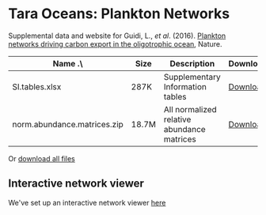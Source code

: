 # Tara Oceans: Plankton Networks

Supplemental data and website for Guidi, L., *et al*. (2016). [Plankton networks driving carbon export in the oligotrophic ocean](https://www.nature.com/articles/nature16942), Nature.

| Name .\                     | Size  | Description                          | Download                                                   |
|-----------------------------|-------|--------------------------------------|------------------------------------------------------------|
| SI.tables.xlsx              | 287K  | Supplementary Information tables     | [Download](https://raeslab.github.io/Tara-Oceans-Plankton-Networks/data/tables/SI.tables.xlsx)              |
| norm.abundance.matrices.zip | 18.7M | All normalized relative abundance matrices | [Download](https://raeslab.github.io/Tara-Oceans-Plankton-Networks/data//tables/norm.abundance.matrices.zip) |

Or [download all files](https://raeslab.github.io/Tara-Oceans-Plankton-Networks/data/ocean_carbon_export.zip)

## Interactive network viewer

We've set up an interactive network viewer [here](https://raeslab.github.io/Tara-Oceans-Plankton-Networks/data/network/)

